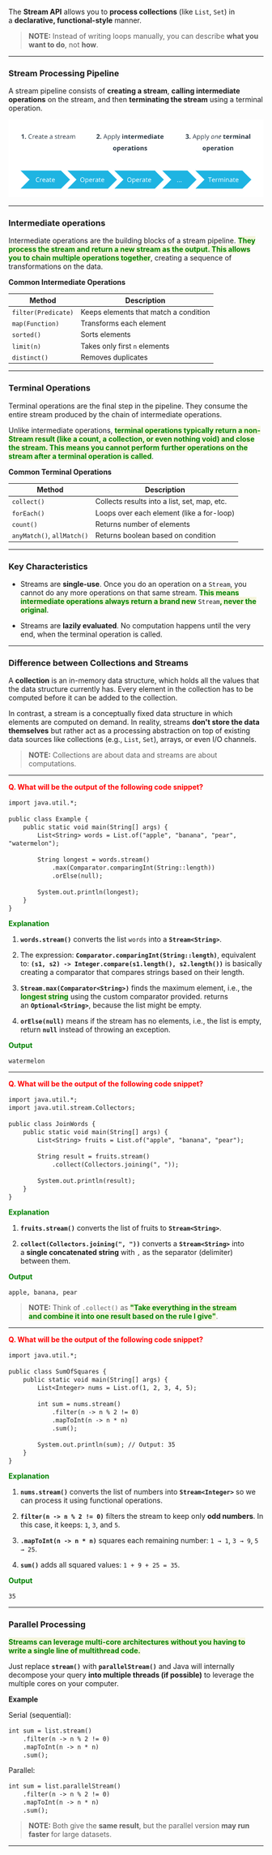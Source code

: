 
The **Stream API** allows you to **process collections** (like `List`, `Set`) in a **declarative, functional-style** manner.  

> **NOTE:** Instead of writing loops manually, you can describe **what you want to do**, not **how**.

---
### Stream Processing Pipeline

A stream pipeline consists of **creating a stream**, **calling intermediate operations** on the stream, and then **terminating the stream** using a terminal operation.

![stream-pipeline](stream_api.png)

---
### Intermediate operations

Intermediate operations are the building blocks of a stream pipeline. <span style="color:green;font-weight:bold;background:beige;">They process the stream and return a new stream as the output. This allows you to chain multiple operations together</span>, creating a sequence of transformations on the data.

**Common Intermediate Operations**

| Method              | Description                           |
| ------------------- | ------------------------------------- |
| `filter(Predicate)` | Keeps elements that match a condition |
| `map(Function)`     | Transforms each element               |
| `sorted()`          | Sorts elements                        |
| `limit(n)`          | Takes only first `n` elements         |
| `distinct()`        | Removes duplicates                    |

---
### Terminal Operations

Terminal operations are the final step in the pipeline. They consume the entire stream produced by the chain of intermediate operations. 

Unlike intermediate operations, <span style="color:green;font-weight:bold;background:beige;">terminal operations typically return a non-Stream result (like a count, a collection, or even nothing void) and close the stream. This means you cannot perform further operations on the stream after a terminal operation is called</span>.

**Common Terminal Operations**

| Method                     | Description                                  |
| -------------------------- | -------------------------------------------- |
| `collect()`                | Collects results into a list, set, map, etc. |
| `forEach()`                | Loops over each element (like a for-loop)    |
| `count()`                  | Returns number of elements                   |
| `anyMatch()`, `allMatch()` | Returns boolean based on condition           |

---
### Key Characteristics

- Streams are **single-use**. Once you do an operation on a `Stream`, you cannot do any more operations on that same stream. <span style="color:green;font-weight:bold;background:beige;">This means intermediate operations always return a brand new</span> `Stream`<span style="color:green;font-weight:bold;background:beige;">, never the original</span>.

- Streams are **lazily evaluated**. No computation happens until the very end, when the terminal operation is called.

---
### Difference between Collections and Streams

A **collection** is an in-memory data structure, which holds all the values that the data structure currently has. Every element in the collection has to be computed before it can be added to the collection.

In contrast, a stream is a conceptually fixed data structure in which elements are computed on demand. In reality, streams **don't store the data themselves** but rather act as a processing abstraction on top of existing data sources like collections (e.g., `List`, `Set`), arrays, or even I/O channels.

> **NOTE:** Collections are about data and streams are about computations.

---

<span style="color:red;font-weight:bold;">Q. What will be the output of the following code snippet?</span>

```
import java.util.*;

public class Example {
    public static void main(String[] args) {
        List<String> words = List.of("apple", "banana", "pear", "watermelon");

        String longest = words.stream()
            .max(Comparator.comparingInt(String::length))
            .orElse(null);

        System.out.println(longest);
    }
}

```

<span style="color:green;font-weight:bold;">Explanation</span>

 1. **`words.stream()`** converts the list `words` into a **`Stream<String>`**. 

 2. The expression: **`Comparator.comparingInt(String::length)`**, equivalent to: **`(s1, s2) -> Integer.compare(s1.length(), s2.length())`** is basically creating a comparator that compares strings based on their length.

 3. **`Stream.max(Comparator<String>)`** finds the maximum element, i.e., the <span style="color:green;font-weight:bold;background:beige;">longest string</span> using the custom comparator provided. returns an **`Optional<String>`**, because the list might be empty.

4. **`orElse(null)`** means if the stream has no elements, i.e., the list is empty, return **`null`** instead of throwing an exception.

<span style="color:green;font-weight:bold;">Output</span>

```
watermelon
```

---

<span style="color:red;font-weight:bold;">Q. What will be the output of the following code snippet?</span>

```
import java.util.*;
import java.util.stream.Collectors;

public class JoinWords {
    public static void main(String[] args) {
        List<String> fruits = List.of("apple", "banana", "pear");

        String result = fruits.stream()
            .collect(Collectors.joining(", "));

        System.out.println(result);
    }
}

```

<span style="color:green;font-weight:bold;">Explanation</span>

1. **`fruits.stream()`** converts the list of fruits to **`Stream<String>`**.

2.  **`collect(Collectors.joining(", "))`**  converts a **`Stream<String>`** into a **single concatenated string** with `,` as the separator (delimiter) between them.

<span style="color:green;font-weight:bold;">Output</span>

```
apple, banana, pear
```

> **NOTE:** Think of `.collect()` as <span style="color:green;font-weight:bold;background:beige;">"Take everything in the stream and combine it into one result based on the rule I give"</span>.

---

<span style="color:red;font-weight:bold;">Q. What will be the output of the following code snippet?</span>

```
import java.util.*;

public class SumOfSquares {
    public static void main(String[] args) {
        List<Integer> nums = List.of(1, 2, 3, 4, 5);

        int sum = nums.stream()
            .filter(n -> n % 2 != 0)
            .mapToInt(n -> n * n)
            .sum();

        System.out.println(sum); // Output: 35
    }
}

```

<span style="color:green;font-weight:bold;">Explanation</span>

1. **`nums.stream()`** converts the list of numbers into **`Stream<Integer>`** so we can process it using functional operations.

2. **`filter(n -> n % 2 != 0)`** filters the stream to keep only **odd numbers**. In this case, it keeps: `1`, `3`, and `5`.

3. **`.mapToInt(n -> n * n)`** squares each remaining number: `1 → 1`, `3 → 9`, `5 → 25`.

4. **`sum()`** adds all squared values: `1 + 9 + 25 = 35`.

<span style="color:green;font-weight:bold;">Output</span>

```
35
```

---
### Parallel Processing

<span style="color:green;font-weight:bold;background:beige;">Streams can leverage multi-core architectures without you having to write a single line of multithread code.</span>

Just replace **`stream()`** with **`parallelStream()`** and Java will internally decompose your query **into multiple threads (if possible)** to leverage the multiple cores on your computer.

**Example**

Serial (sequential):

```
int sum = list.stream()
    .filter(n -> n % 2 != 0)
    .mapToInt(n -> n * n)
    .sum();
```

Parallel:

```
int sum = list.parallelStream()
    .filter(n -> n % 2 != 0)
    .mapToInt(n -> n * n)
    .sum();
```

> **NOTE:** Both give the **same result**, but the parallel version **may run faster** for large datasets.

---
